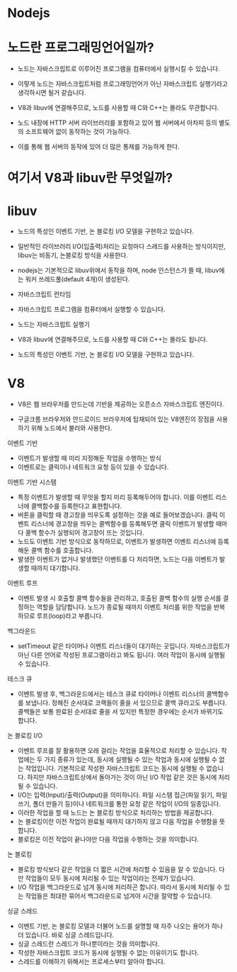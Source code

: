 # Nodejs

# 노드란 프로그래밍언어일까?

- 노드는 자바스크립트로 이루어진 프로그램을 컴퓨터에서 실행시킬 수 있습니다.

- 이렇게 노드는 자바스크립트처럼 프로그래밍언어가 아닌 자바스크립트 실행기라고 생각하시면 될거 같습니다.

-  V8과 libuv에 연결해주므로, 노드를 사용할 때 C와 C++는 몰라도 무관합니다.

- 노드 내장에 HTTP 서버 라이브러리를 포함하고 있어 웹 서버에서 아차피 등의 별도의 소프트웨어 없이 동작하는 것이 가능하다.

- 이를 통해 웹 서버의 동작에 있어 더 많은 통제를 가능하게 한다.



# 여기서 V8과 libuv란 무엇일까?

# libuv

- 노드의 특성인 이벤트 기반, 논 블로킹 I/O 모델을 구현하고 있습니다.

- 일반적인 라이브러리 I/O(입출력)처리는 요청마다 스레드를 사용하는 방식이지만, libuv는 비동기, 논블로킹 방식을 사용한다.

- nodejs는 기본적으로 libuv위에서 동작을 하며, node 인스턴스가 뜰 때, libuv에는 워커 쓰레드풀(default 4개)이 생성된다.
- 자바스크립트 런타임
- 자바스크립트 프로그램을 컴퓨터에서 실행할 수 있습니다.
- 노드는 자바스크립트 실행기
- V8과 libuv에 연결해주므로, 노드를 사용할 때 C와 C++는 몰라도 됩니다.
- 노드의 특성인 이벤트 기반, 논 블로킹 I/O 모델을 구현하고 있습니다.

# V8

- V8은 웹 브라우저를 만드는데 기반을 제공하는 오픈소스 자바스크립트 엔진이다.

- 구글크롬 브라우저와 안드로이드 브라우저에 탑재되어 있는 V8엔진의 장점을 사용하기 위해 노드에서 불러와 사용한다.

이벤트 기반

- 이벤트가 발생할 때 미리 지정해둔 작업을 수행하는 방식
- 이벤트로는 클릭이나 네트워크 요청 등이 있을 수 있습니다.

이벤트 기반 시스템

- 특정 이벤트가 발생할 때 무엇을 할지 미리 등록해두어야 합니다. 이를 이벤트 리스너에 콜백함수를 등록한다고 표현합니다.
- 버튼을 클릭할 때 경고창을 띄우도록 설정하는 것을 예로 들어보겠습니다. 클릭 이벤트 리스너에 경고창을 띄우는 콜백함수를 등록해두면 클릭 이벤트가 발생할 때마다 콜백 함수가 실행되어 경고창이 뜨는 것입니다.
- 노드도 이벤트 기반 방식으로 동작하므로, 이벤트가 발생하면 이벤트 리스너에 등록해둔 콜백 함수를 호출합니다.
- 발생한 이벤트가 없거나 발생했던 이벤트를 다 처리하면, 노드는 다음 이벤트가 발생할 때까지 대기합니다.

이벤트 루프

- 이벤트 발생 시 호출할 콜백 함수들을 관리하고, 호출된 콜백 함수의 실행 순서를 결정하는 역할을 담당합니다. 노드가 종료될 때까지 이벤트 처리를 위한 작업을 반복하므로 루프(loop)라고 부릅니다.

백그라운드

- setTimeout 같은 타이머나 이벤트 리스너들이 대기하는 곳입니다. 자바스크립트가 아닌 다른 언어로 작성된 프로그램이라고 봐도 됩니다. 여러 작업이 동시에 실행될 수 있습니다.

테스크 큐

- 이벤트 발생 후, 백그라운드에서는 테스크 큐로 타이머나 이벤트 리스너의 콜백함수를 보냅니다. 정해진 순서대로 코랙들이 줄을 서 있으므로 콜백 큐라고도 부릅니다. 콜백들은 보통 완료된 순서대로 줄을 서 있지만 특정한 경우에는 순서가 바뀌기도 합니다.

논 블로킹 I/O

- 이벤트 루프를 잘 활용하면 오래 걸리는 작업을 효율적으로 처리할 수 있습니다. 작업에는 두 가지 종류가 있는데, 동시에 실행될 수 있는 작업과 동시에 실행될 수 없는 작업입니다. 기본적으로 작성한 자바스크립트 코드는 동시에 실행될 수 없습니다. 하지만 자바스크립트상에서 돌아가는 것이 아닌 I/O 작업 같은 것은 동시에 처리될 수 있습니다.
- I/O는 입력(Input)/출력(Output)을 의미하니다. 파일 시스템 접근(파일 읽기, 파일 쓰기, 폴더 만들기 등)이나 네트워크를 통한 요청 같은 작업이 I/O의 일종입니다.
- 이러한 작업을 할 때 노드는 논 블로킹 방식으로 처리하는 방법을 제공합니다.
- 논 블로킹이란 이전 작업이 완료될 때까지 대기하지 않고 다음 작업을 수행함을 뜻합니다.
- 블로킹은 이전 작업이 끝나야만 다음 작업을 수행하는 것을 의미합니다.

논 블로킹

- 블로킹 방식보다 같은 작업을 더 짧은 시간에 처리할 수 있음을 알 수 있습니다. 다만 작업들이 모두 동시에 처리될 수 있는 작업이라는 전제가 있습니다.
- I/O 작업을 백그라운드로 넘겨 동시에 처리하곤 합니다. 따라서 동시에 처리될 수 있는 작업들은 최대한 묶어서 백그라운드로 넘겨야 시간을 절약할 수 있습니다.

싱글 스레드

- 이벤트 기반, 논 블로킹 모델과 더불어 노드를 설명할 때 자주 나오는 용어가 하나 더 있습니다. 바로 싱글 스레드입니다.
- 싱글 스레드란 스레드가 하나뿐이라는 것을 의미합니다.
- 작성한 자바스크립트 코드가 동시에 실행될 수 없는 이유이기도 합니다.
- 스레드를 이해하기 위해서는 프로세스부터 알아야 합니다.


